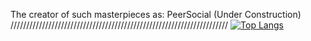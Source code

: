 The creator of such masterpieces as: PeerSocial (Under Construction)
	/////////////////////////////////////////////////////////////////////
[![Top Langs](https://github-readme-stats.vercel.app/api/top-langs/?username=Gseppo)](https://github.com/anuraghazra/github-readme-stats)
